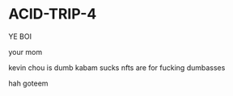 # ACID-TRIP-4
YE BOI

your mom

kevin chou is dumb
kabam sucks
nfts are for fucking dumbasses

hah goteem